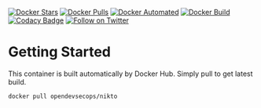 [![Docker Stars](https://img.shields.io/docker/stars/opendevsecops/nikto.svg)](https://hub.docker.com/r/opendevsecops/nikto/)
[![Docker Pulls](https://img.shields.io/docker/pulls/opendevsecops/nikto.svg)](https://hub.docker.com/r/opendevsecops/nikto/)
[![Docker Automated](https://img.shields.io/docker/automated/opendevsecops/nikto.svg)](https://hub.docker.com/r/opendevsecops/nikto/)
[![Docker Build](https://img.shields.io/docker/build/opendevsecops/nikto.svg)](https://hub.docker.com/r/opendevsecops/nikto/)
[![Codacy Badge](https://api.codacy.com/project/badge/Grade/7f1cae3b8d6d4d7ebbec00887de10e99)](https://www.codacy.com/app/OpenDevSecOps/docker-nikto?utm_source=github.com&amp;utm_medium=referral&amp;utm_content=opendevsecops/docker-nikto&amp;utm_campaign=Badge_Grade)
[![Follow on Twitter](https://img.shields.io/twitter/follow/opendevsecops.svg?logo=twitter)](https://twitter.com/opendevsecops)

# Getting Started

This container is built automatically by Docker Hub. Simply pull to get latest build.

```sh
docker pull opendevsecops/nikto
```
